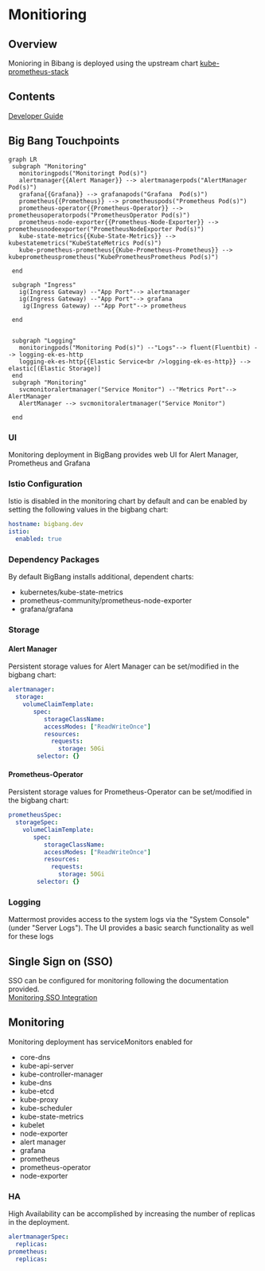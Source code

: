 # Monitioring

## Overview
Monioring in Bibang is deployed using the upstream chart  [kube-prometheus-stack](https://github.com/prometheus-community/helm-charts/charts/kube-prometheus-stack)

## Contents

[Developer Guide](docs/developer-guide.md)

## Big Bang Touchpoints

 ```mermaid
graph LR
  subgraph "Monitoring"
    monitoringpods("Monitoringt Pod(s)")
    alertmanager{{Alert Manager}} --> alertmanagerpods("AlertManager Pod(s)")
    grafana{{Grafana}} --> grafanapods("Grafana  Pod(s)")
    prometheus{{Prometheus}} --> prometheuspods("Prometheus Pod(s)")
    prometheus-operator{{Prometheus-Operator}} --> prometheusoperatorpods("PrometheusOperator Pod(s)")
    prometheus-node-exporter{{Prometheus-Node-Exporter}} --> prometheusnodeexporter("PrometheusNodeExporter Pod(s)")
    kube-state-metrics{{Kube-State-Metrics}} --> kubestatemetrics("KubeStateMetrics Pod(s)")
    kube-prometheus-prometheus{{Kube-Prometheus-Prometheus}} --> kubeprometheusprometheus("KubePrometheusPrometheus Pod(s)")

  end      

  subgraph "Ingress"
    ig(Ingress Gateway) --"App Port"--> alertmanager
    ig(Ingress Gateway) --"App Port"--> grafana
     ig(Ingress Gateway) --"App Port"--> prometheus
     
  end


  subgraph "Logging"
    monitoringpods("Monitoring Pod(s)") --"Logs"--> fluent(Fluentbit) --> logging-ek-es-http
    logging-ek-es-http{{Elastic Service<br />logging-ek-es-http}} --> elastic[(Elastic Storage)]
  end
  subgraph "Monitoring"
    svcmonitoralertmanager("Service Monitor") --"Metrics Port"-->  AlertManager
    AlertManager --> svcmonitoralertmanager("Service Monitor")
    
  end
```   
### UI

Monitoring deployment in BigBang provides web UI for Alert Manager, Prometheus and Grafana

### Istio Configuration

Istio is disabled in the monitoring
 chart by default and can be enabled by setting the following values in the bigbang chart:

```yaml
hostname: bigbang.dev
istio:
  enabled: true
```

### Dependency Packages

By default BigBang  installs additional, dependent charts:
* kubernetes/kube-state-metrics
* prometheus-community/prometheus-node-exporter
* grafana/grafana

### Storage
#### Alert Manager
Persistent storage values for Alert Manager can be set/modified  in the bigbang chart:

```yaml
alertmanager:
  storage:
    volumeClaimTemplate:
       spec:
          storageClassName: 
          accessModes: ["ReadWriteOnce"]
          resources:
            requests:
              storage: 50Gi
        selector: {}
```

#### Prometheus-Operator
Persistent storage values for Prometheus-Operator can be set/modified  in the bigbang chart:

```yaml
prometheusSpec:
  storageSpec:
    volumeClaimTemplate:
       spec:
          storageClassName: 
          accessModes: ["ReadWriteOnce"]
          resources:
            requests:
              storage: 50Gi
        selector: {}
```

### Logging

Mattermost provides access to the system logs via the "System Console" (under "Server Logs"). The UI provides a basic search functionality as well for these logs

## Single Sign on (SSO)

SSO can be configured for monitoring  following the documentation provided. \
[Monitoring SSO Integration](https://repo1.dso.mil/platform-one/big-bang/apps/core/monitoring/-/blob/main/docs/KEYCLOAK.md)

## Monitoring
Monitoring deployment has serviceMonitors enabled for
* core-dns
* kube-api-server
* kube-controller-manager
* kube-dns
* kube-etcd
* kube-proxy
* kube-scheduler
* kube-state-metrics
*  kubelet
* node-exporter
* alert manager
* grafana
* prometheus
* prometheus-operator
* node-exporter

### HA

High Availability can be accomplished by increasing the number of replicas in the deployment.

```yaml
alertmanagerSpec:
  replicas:
prometheus:
  replicas:
```








